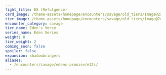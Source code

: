```yaml
---
fight_title: E8 (Refulgence)
card_image: /theme-assets/homepage/encounters/savage/old_tiers/Image@2x.png
tier_image: /theme-assets/homepage/encounters/savage/old_tiers/Image@2x.png
encounter_category: savage
tier_name: Eden's Verse
series_name: Eden Series
weight: 8
tier_weight: 2
coming_soon: false
spoiler: false
expansion: shadowbringers
aliases:
  - /encounters/savage/edens-promise/e12s/
---
```

